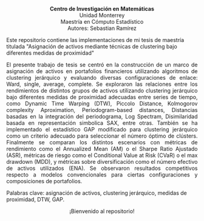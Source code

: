 <p align="center">
  <b>Centro de Investigación en Matemáticas</b><br>
  Unidad Monterrey<br>
  Maestría en Cómputo Estadístico<br>
  Autores: Sebastian Ramírez<br>
</p>

Este repositorio contiene las implementaciones de mi tesis de maestría titulada "Asignación de activos mediante técnicas de clustering bajo diferentes medidas de proximidad"  

<p align="justify">
El presente trabajo de tesis se centró en la construcción de un marco de asignación de activos en portafolios financieros utilizando algoritmos de clustering jerárquico y evaluando diversas configuraciones de enlace: Ward, single, average, complete. Se exploraron las relaciones entre los rendimientos de distintos grupos de activos utilizando clustering jerárquico bajo diferentes medidas de proximidad adecuadas entre series de tiempo, como Dynamic Time Warping (DTW), Piccolo Distance, Kolmogorov complexity Aproximation, Periodogram-based distances, Distancias basadas en la integración del periodograma, Log Spectram, Disimilaridad basada en representación simbolica SAX, entre otras. También se ha implementado el estadístico GAP modificado para clustering jerárquico como un criterio adecuado para seleccionar el número óptimo de clústers. Finalmente se comparan los distintos escenarios con métricas de rendimiento como el Annualized Mean (AM) o el Sharpe Ratio Ajustado (ASR), métricas de riesgo como el Conditional Value at Risk (CVaR) o el max drawdown (MDD), y métricas sobre diversificación como el número efectivo de activos utilizados (ENA). Se observaron resultados competitivos respecto a modelos convencionales para ciertas configuraciones y composiciones de portafolios.
</p>

Palabras clave: asignación de activos, clustering jerárquico, medidas de proximidad, DTW, GAP.

<p align="center">
¡Bienvenido al repositorio!
</p>
